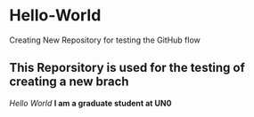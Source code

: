 # Hello-World
Creating New Repository for testing the GitHub flow
## This Reporsitory is used for the testing of creating a new brach
_Hello World_ **I am a graduate student at UN0**
